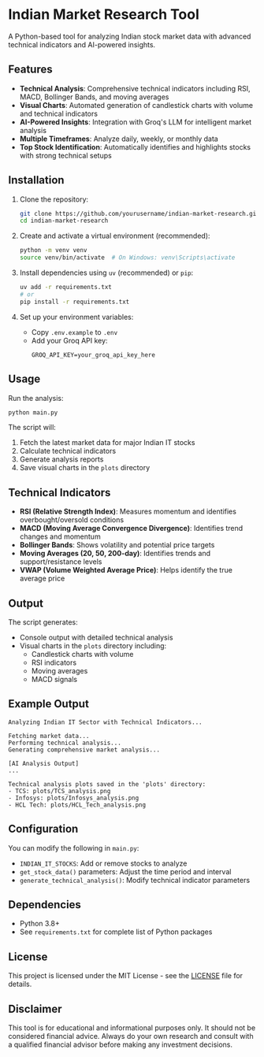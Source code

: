 # Indian Market Research Tool

A Python-based tool for analyzing Indian stock market data with advanced technical indicators and AI-powered insights.

## Features

- **Technical Analysis**: Comprehensive technical indicators including RSI, MACD, Bollinger Bands, and moving averages
- **Visual Charts**: Automated generation of candlestick charts with volume and technical indicators
- **AI-Powered Insights**: Integration with Groq's LLM for intelligent market analysis
- **Multiple Timeframes**: Analyze daily, weekly, or monthly data
- **Top Stock Identification**: Automatically identifies and highlights stocks with strong technical setups

## Installation

1. Clone the repository:
   ```bash
   git clone https://github.com/yourusername/indian-market-research.git
   cd indian-market-research
   ```

2. Create and activate a virtual environment (recommended):
   ```bash
   python -m venv venv
   source venv/bin/activate  # On Windows: venv\Scripts\activate
   ```

3. Install dependencies using `uv` (recommended) or `pip`:
   ```bash
   uv add -r requirements.txt
   # or
   pip install -r requirements.txt
   ```

4. Set up your environment variables:
   - Copy `.env.example` to `.env`
   - Add your Groq API key:
     ```
     GROQ_API_KEY=your_groq_api_key_here
     ```

## Usage

Run the analysis:
```bash
python main.py
```

The script will:
1. Fetch the latest market data for major Indian IT stocks
2. Calculate technical indicators
3. Generate analysis reports
4. Save visual charts in the `plots` directory

## Technical Indicators

- **RSI (Relative Strength Index)**: Measures momentum and identifies overbought/oversold conditions
- **MACD (Moving Average Convergence Divergence)**: Identifies trend changes and momentum
- **Bollinger Bands**: Shows volatility and potential price targets
- **Moving Averages (20, 50, 200-day)**: Identifies trends and support/resistance levels
- **VWAP (Volume Weighted Average Price)**: Helps identify the true average price

## Output

The script generates:
- Console output with detailed technical analysis
- Visual charts in the `plots` directory including:
  - Candlestick charts with volume
  - RSI indicators
  - Moving averages
  - MACD signals

## Example Output

```
Analyzing Indian IT Sector with Technical Indicators...

Fetching market data...
Performing technical analysis...
Generating comprehensive market analysis...

[AI Analysis Output]
...

Technical analysis plots saved in the 'plots' directory:
- TCS: plots/TCS_analysis.png
- Infosys: plots/Infosys_analysis.png
- HCL Tech: plots/HCL_Tech_analysis.png
```

## Configuration

You can modify the following in `main.py`:
- `INDIAN_IT_STOCKS`: Add or remove stocks to analyze
- `get_stock_data()` parameters: Adjust the time period and interval
- `generate_technical_analysis()`: Modify technical indicator parameters

## Dependencies

- Python 3.8+
- See `requirements.txt` for complete list of Python packages

## License

This project is licensed under the MIT License - see the [LICENSE](LICENSE) file for details.

## Disclaimer

This tool is for educational and informational purposes only. It should not be considered financial advice. Always do your own research and consult with a qualified financial advisor before making any investment decisions.